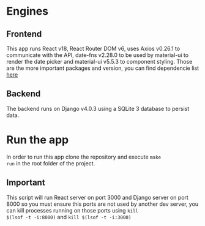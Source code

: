 # Engines

## Frontend
This app runs React v18, React Router DOM v6, uses Axios v0.26.1 to communicate with the API, date-fns v2.28.0 to be used by material-ui to render the date picker and material-ui v5.5.3 to component styling. Those are the more important packages and version, you can find dependencie list [here](https://github.com/GastonAQS/ensolvers-challenge/blob/master/todo_frontend/package.json)

## Backend
The backend runs on Django v4.0.3 using a SQLite 3 database to persist data.

# Run the app
In order to run this app clone the repository and execute <code>make run</code> in the root folder of the project.
## Important
This script will run React server on port 3000 and Django server on port 8000 so you must ensure this ports are not used by another dev server, you can kill processes running on those ports using <code>kill $(lsof -t -i:8000)</code> and <code>kill $(lsof -t -i:3000)</code>
